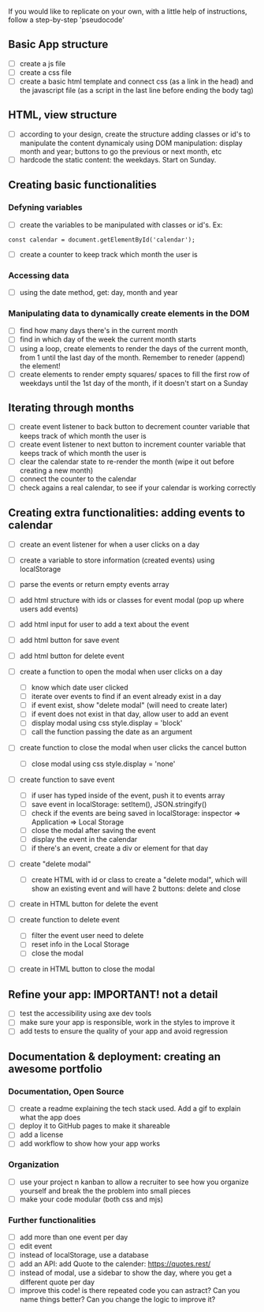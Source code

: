 <!-- This code is based on this tutorial: https://www.youtube.com/watch?v=m9OSBJaQTlM -->
If you would like to replicate on your own, with a little help of instructions, follow a step-by-step 'pseudocode'

## Basic App structure
- [ ] create a js file
- [ ] create a css file
- [ ] create a basic html template and connect css (as a link in the head) and the javascript file (as a script in the last line before ending the body tag)

## HTML, view structure
- [ ] according to your design, create the structure adding classes or id's to manipulate the content dynamicaly using DOM manipulation: display month and year; buttons to go
the previous or next month, etc
- [ ] hardcode the static content: the weekdays. Start on Sunday.

## Creating basic functionalities
### Defyning variables
- [ ] create the variables to be manipulated with classes or id's. Ex:
```
const calendar = document.getElementById('calendar');
```
- [ ] create a counter to keep track which month the user is

### Accessing data
- [ ] using the date method, get: day, month and year

### Manipulating data to dynamically create elements in the DOM
- [ ] find how many days there's in the current month
- [ ] find in which day of the week the current month starts
- [ ] using a loop, create elements to render the days of the current month, from 1 until the last day of the month. Remember to reneder (append) the element!
- [ ] create elements to render empty squares/ spaces to fill the first row of weekdays until the 1st day of the month, if it doesn't start on a Sunday

## Iterating through months
- [ ] create event listener to back button to decrement counter variable that keeps track of which month the user is
- [ ] create event listener to next button to increment counter variable that keeps track of which month the user is
- [ ] clear the calendar state to re-render the month (wipe it out before creating a new month)
- [ ] connect the counter to the calendar
- [ ] check agains a real calendar, to see if your calendar is working correctly

## Creating extra functionalities: adding events to calendar
- [ ] create an event listener for when a user clicks on a day
- [ ] create a variable to store information (created events) using localStorage
- [ ] parse the events or return empty events array
- [ ] add html structure with ids or classes for event modal (pop up where users add events)
- [ ] add html input for user to add a text about the event
- [ ] add html button for save event
- [ ] add html button for delete event
- [ ] create a function to open the modal when user clicks on a day
   - [ ] know which date user clicked
   - [ ] iterate over events to find if an event already exist in a day
   - [ ] if event exist, show "delete modal" (will need to create later)
   - [ ] if event does not exist in that day, allow user to add an event
   - [ ] display modal using css style.display = 'block'
   - [ ] call the function passing the date as an argument
- [ ] create function to close the modal when user clicks the cancel button
   - [ ] close modal using css style.display = 'none'
- [ ] create function to save event
   - [ ] if user has typed inside of the event, push it to events array
   - [ ] save event in localStorage: setItem(), JSON.stringify()
   - [ ] check if the events are being saved in localStorage: inspector => Application => Local Storage
   - [ ] close the modal after saving the event
   - [ ] display the event in the calendar
   - [ ] if there's an event, create a div or element for that day
- [ ] create "delete modal"
   - [ ] create HTML  with id or class to create a "delete modal", which will show an existing event and will have 2 buttons: delete and close
 - [ ] create in HTML button for delete the event
 - [ ] create function to delete event
   - [ ] filter the event user need to delete
   - [ ] reset info in the Local Storage
   - [ ] close the modal
 - [ ] create in HTML button to close the modal


## Refine your app: IMPORTANT! not a detail
- [ ] test the accessibility using axe dev tools
- [ ] make sure your app is responsible, work in the styles to improve it
- [ ] add tests to ensure the quality of your app and avoid regression

## Documentation & deployment: creating an awesome portfolio
### Documentation, Open Source
- [ ] create a readme explaining the tech stack used. Add a gif to explain what the app does
- [ ] deploy it to GitHub pages to make it shareable
- [ ] add a license
- [ ] add workflow to show how your app works

### Organization
- [ ] use your project n
kanban to allow a recruiter to see how you organize yourself and break the the problem into small pieces
- [ ] make your code modular (both css and mjs)

### Further functionalities
- [ ] add more than one event per day
- [ ] edit event
- [ ] instead of localStorage, use a database
- [ ] add an API: add Quote to the calender: https://quotes.rest/
- [ ] instead of modal, use a sidebar to show the day, where you get a different quote per day
- [ ] improve this code! is there repeated code you can astract? Can you name things better? Can you change the logic to improve it?
